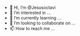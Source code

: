 - 👋 Hi, I’m @Jesusoctavi
- 👀 I’m interested in ...
- 🌱 I’m currently learning ...
- 💞️ I’m looking to collaborate on ...
- 📫 How to reach me ...

<!---
Jesusoctavi/Jesusoctavi is a ✨ special ✨ repository because its `README.md` (this file) appears on your GitHub profile.
You can click the Preview link to take a look at your changes.
--->
